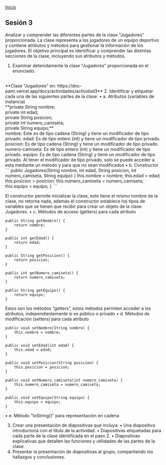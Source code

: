 <!-- No borrar o modificar -->
[Inicio](./index.md)

## Sesión 3 


<!-- Su documentación aquí -->
Analizar y comprender las diferentes partes de la clase "Jugadores" proporcionada. La clase representa a los jugadores de un equipo deportivo y contiene atributos y métodos para gestionar la información de los jugadores. El objetivo principal es identificar y comprender las distintas secciones de la clase, incluyendo sus atributos y métodos.
1.	Examinar detenidamente la clase "Jugadores" proporcionada en el enunciado.
<br>
**Clase “Jugadores” en: https://doc-pami.vercel.app/docs/actividades/actividad3**
2.	Identificar y etiquetar cada una de las siguientes partes de la clase:
•	a. Atributos (variables de instancia)
<br>
**private String nombre;
<br>
private int edad;
<br>
private String posicion;
<br>
private int numero_camiseta;
<br>
private String equipo;**
<br>
nombre: Este es de tipo cadena (String) y tiene un modificador de tipo privado.
edad: Es de tipo entero (int) y tiene un modificador de tipo privado.
posicion: Es de tipo cadena (String) y tiene un modificador de tipo privado.
numero-camiseta: Es de tipo entero (int) y tiene un modificador de tipo privado.
equipo: Es de tipo cadena (String) y tiene un modificador de tipo privado.
Al tener el modificador de tipo privado, solo se puede acceder a esta mediante un método y para que no sean modificados
•	b. Constructor
```
public Jugadores(String nombre, int edad, String posicion, int numero_camiseta, String equipo) {
    this.nombre = nombre;
    this.edad = edad;
    this.posicion = posicion;
    this.numero_camiseta = numero_camiseta;
    this.equipo = equipo;
}
```

El constructor permite inicializar la clase, este tiene el mismo nombre de la clase, no retorna nada, además el constructor establece los tipos de variables que se tienen que recibir para crear un objeto de la clase Jugadores.
•	c. Métodos de acceso (getters) para cada atributo
```
public String getNombre() {
    return nombre;
}

public int getEdad() {
    return edad;
}

public String getPosicion() {
    return posicion;
}

public int getNumero_camiseta() {
    return numero_camiseta;
}

public String getEquipo() {
    return equipo;
}
```
Estos son los métodos “getters”, estos métodos permiten acceder a los atributos, independientemente si es público o privado
•	d. Métodos de modificación (setters) para cada atributo
```
public void setNombre(String nombre) {
    this.nombre = nombre;
}

public void setEdad(int edad) {
    this.edad = edad;
}

public void setPosicion(String posicion) {
    this.posicion = posicion;
}

public void setNumero_camiseta(int numero_camiseta) {
    this.numero_camiseta = numero_camiseta;
}

public void setEquipo(String equipo) {
    this.equipo = equipo;
}
```
•	e. Método "toString()" para representación en cadena
 
3.	Crear una presentación de diapositivas que incluya:
•	Una diapositiva introductoria con el título de la actividad.
•	Diapositivas etiquetadas para cada parte de la clase identificada en el paso 2.
•	Diapositivas explicativas que detallen las funciones y utilidades de las partes de la clase.
4.	Presentar la presentación de diapositivas al grupo, compartiendo los hallazgos y conclusiones.







